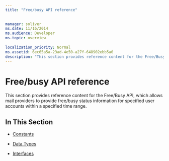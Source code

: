 ```yaml
---
title: "Free/busy API reference"
 
 
manager: soliver
ms.date: 11/16/2014
ms.audience: Developer
ms.topic: overview
 
localization_priority: Normal
ms.assetid: 6ec65a5a-23ad-4e50-a27f-648902ebb5a0
description: "This section provides reference content for the Free/Busy API, which allows mail providers to provide free/busy status information for specified user accounts within a specified time range."
---
```


# Free/busy API reference

This section provides reference content for the Free/Busy API, which allows mail providers to provide free/busy status information for specified user accounts within a specified time range.
  
## In This Section

- [Constants](constants-free-busy-api.md)
    
- [Data Types](data-types-free-busy-api.md)
    
- [Interfaces](interfaces-free-busy-api.md)
    

